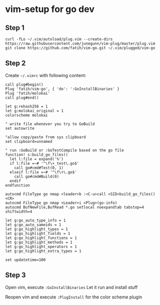 # vim-setup for go dev

## Step 1
```
curl -fLo ~/.vim/autoload/plug.vim --create-dirs https://raw.githubusercontent.com/junegunn/vim-plug/master/plug.vim
git clone https://github.com/fatih/vim-go.git ~/.vim/plugged/vim-go
```

## Step 2
Create `~/.vimrc` with following content:

```
call plug#begin()
Plug 'fatih/vim-go', { 'do': ':GoInstallBinaries' }
Plug 'fatih/molokai'
call plug#end()

let g:rehash256 = 1
let g:molokai_original = 1
colorscheme molokai

" write file whenever you try to GoBuild
set autowrite

"allow copy/paste from sys clipboard
set clipboard=unnamed

" run :GoBuild or :GoTestCompile based on the go file
function! s:build_go_files()
  let l:file = expand('%')
  if l:file =~# '^\f\+_test\.go$'
    call go#cmd#Test(0, 1)
  elseif l:file =~# '^\f\+\.go$'
    call go#cmd#Build(0)
  endif
endfunction

autocmd FileType go nmap <leader>b :<C-u>call <SID>build_go_files()<CR>
autocmd FileType go nmap <Leader>i <Plug>(go-info)
autocmd BufNewFile,BufRead *.go setlocal noexpandtab tabstop=4 shiftwidth=4 

let g:go_auto_type_info = 1
let g:go_auto_sameids = 1
let g:go_highlight_types = 1
let g:go_highlight_fields = 1
let g:go_highlight_functions = 1
let g:go_highlight_methods = 1
let g:go_highlight_operators = 1
let g:go_highlight_extra_types = 1

set updatetime=100
```
## Step 3
Open vim, execute `:GoInstallBinaries`
Let it run and install stuff

Reopen vim and execute `:PlugInstall` for the color scheme plugin

